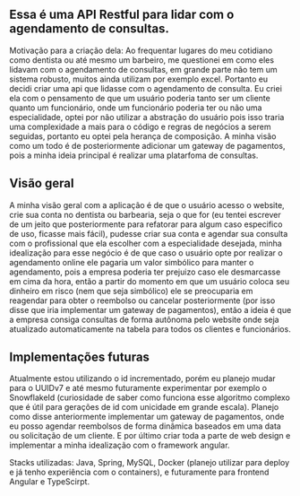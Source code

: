## Essa é uma API Restful para lidar com o agendamento de consultas.

Motivação para a criação dela: Ao frequentar lugares do meu cotidiano como dentista ou até mesmo um barbeiro, me questionei em como eles lidavam com o agendamento de consultas, em grande parte não tem um sistema robusto,
muitos ainda utilizam por exemplo excel. Portanto eu decidi criar uma api que lidasse com o agendamento de consulta. Eu criei ela com o pensamento de que um usuário poderia tanto ser um cliente quanto um funcionário, onde um funcionário poderia ter ou não uma especialidade,
optei por não utilizar a abstração do usuário pois isso traria uma complexidade a mais para o código e regras de negócios a serem seguidas, portanto eu optei pela herança de composição. A minha visão como um todo é de posteriormente adicionar um gateway de pagamentos, pois a minha ideia principal é realizar uma platarfoma de consultas.

## Visão geral

A minha visão geral com a aplicação é de que o usuário acesso o website, crie sua conta no dentista ou barbearia, seja o que for (eu tentei escrever de um jeito que posteriormente para refatorar para algum caso especifico de uso, ficasse mais fácil),
pudesse criar sua conta e agendar sua consulta com o profissional que ela escolher com a especialidade desejada, minha idealização para esse negócio é de que caso o usuário opte por realizar o agendamento online ele pagaria um valor simbólico para manter o agendamento, pois a empresa poderia ter prejuizo caso ele desmarcasse em cima da hora, então a partir do momento em que
um usuário coloca seu dinheiro em risco (nem que seja simbólico) ele se preocuparia em reagendar para obter o reembolso ou cancelar posteriormente (por isso disse que iria implementar um gateway de pagamentos), então a ideia é que
a empresa consiga consultas de forma autônoma pelo website onde seja atualizado automaticamente na tabela para todos os clientes e funcionários.

## Implementações futuras

Atualmente estou utilizando o id incrementado, porém eu planejo mudar para o UUIDv7 e até mesmo futuramente experimentar por exemplo o SnowflakeId (curiosidade de saber como funciona esse algoritmo complexo que é útil para gerações de id com unicidade em grande escala).
Planejo como disse anteriormente implementar um gateway de pagamentos, onde eu posso agendar reembolsos de forma dinâmica baseados em uma data ou solicitação de um cliente.
E por último criar toda a parte de web design e implementar a minha idealização com o framework angular.

Stacks utilizadas: Java, Spring, MySQL, Docker (planejo utilizar para deploy e já tenho experiência com o containers), e futuramente para frontend Angular e TypeScirpt.
